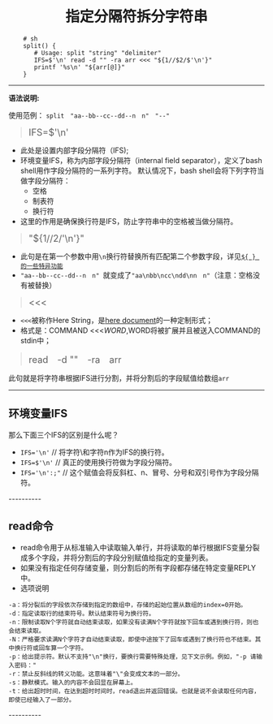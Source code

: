 # <font face="楷体"><center>指定分隔符拆分字符串</center></font> #

```shell
    # sh
	split() {
	   # Usage: split "string" "delimiter"
	   IFS=$'\n' read -d "" -ra arr <<< "${1//$2/$'\n'}"
	   printf '%s\n' "${arr[@]}"
	}
 ```



----------   

**语法说明:**

使用范例： `split　"aa--bb--cc--dd--n　n"　"--"`

> <font size=4>IFS=$'\n'</font>

- 此处是设置内部字段分隔符（IFS);
- 环境变量IFS，称为内部字段分隔符（internal field separator），定义了bash shell用作字段分隔符的一系列字符。
	默认情况下，bash shell会将下列字符当做字段分隔符：
	- 空格
	- 制表符
	- 换行符
- 这里的作用是确保换行符是IFS，防止字符串中的空格被当做分隔符。


> <font size=4>"${1//$2/$'\n'}"</font>

- 此句是在第一个参数中用`\n`换行符替换所有匹配第二个参数字段，详见[`${ } 的一些特异功能`](./删除字符串前后空格.md)
- `"aa--bb--cc--dd--n　n" `就变成了`"aa\nbb\ncc\ndd\nn　n"`（注意：空格没有被替换）

> <font size=4><<< </font>

- `<<<`被称作Here String，是[here document](https://zh.wikipedia.org/zh-hans/Here%E6%96%87%E6%A1%A3)的一种定制形式；
- 格式是：COMMAND <<<$WORD,$WORD将被扩展并且被送入COMMAND的stdin中；

> <font size=4>read　-d ""　-ra　arr</font>

此句就是将字符串根据IFS进行分割，并将分割后的字段赋值给数组`arr`


<tr></tr>
<tr></tr>
<tr></tr>
<tr></tr>
<tr></tr>

----------

## **环境变量IFS** ##


那么下面三个IFS的区别是什么呢？

- `IFS='\n'` // 将字符\和字符n作为IFS的换行符。
- `IFS=$'\n'` // 真正的使用换行符做为字段分隔符。
- `IFS='\n':;"` // 这个赋值会将反斜杠、n、冒号、分号和双引号作为字段分隔符。

<tr></tr>
<tr></tr>
<tr></tr>
----------

## **read命令** ##


- read命令用于从标准输入中读取输入单行，并将读取的单行根据IFS变量分裂成多个字段，并将分割后的字段分别赋值给指定的变量列表。
- 如果没有指定任何存储变量，则分割后的所有字段都存储在特定变量REPLY中。
- 选项说明
```
-a：将分裂后的字段依次存储到指定的数组中，存储的起始位置从数组的index=0开始。
-d：指定读取行的结束符号。默认结束符号为换行符。
-n：限制读取N个字符就自动结束读取，如果没有读满N个字符就按下回车或遇到换行符，则也会结束读取。
-N：严格要求读满N个字符才自动结束读取，即使中途按下了回车或遇到了换行符也不结束。其中换行符或回车算一个字符。
-p：给出提示符。默认不支持"\n"换行，要换行需要特殊处理，见下文示例。例如，"-p 请输入密码："
-r：禁止反斜线的转义功能。这意味着"\"会变成文本的一部分。
-s：静默模式。输入的内容不会回显在屏幕上。
-t：给出超时时间，在达到超时时间时，read退出并返回错误。也就是说不会读取任何内容，即使已经输入了一部分。
```
<tr></tr>
<tr></tr>
<tr></tr>
----------
